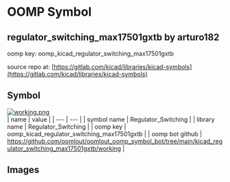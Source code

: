 # OOMP Symbol  
## regulator_switching_max17501gxtb  by arturo182  
  
oomp key: oomp_kicad_regulator_switching_max17501gxtb  
  
source repo at: [https://gitlab.com/kicad/libraries/kicad-symbols](https://gitlab.com/kicad/libraries/kicad-symbols)  
## Symbol  
  
[![working.png](working_600.png)](working.png)  
| name | value | 
| --- | --- | 
| symbol name | Regulator_Switching | 
| library name | Regulator_Switching | 
| oomp key | oomp_kicad_regulator_switching_max17501gxtb | 
| oomp bot github | https://github.com/oomlout/oomlout_oomp_symbol_bot/tree/main/kicad_regulator_switching_max17501gxtb/working | 
## Images  
